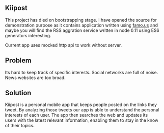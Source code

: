 ## Kiipost

This project has died on bootstrapping stage. I have opened the source for demonstration purpose as it contains application written using [famo.us](http://famo.us) and maybe you will find the RSS aggration service written in node 0.11 using ES6 generators interesting.

Current app uses mocked http api to work without server.


## Problem
Its hard to keep track of specific interests. Social networks are full of noise. News websites are too broad.

## Solution
Kiipost is a personal mobile app that keeps people posted on the links they tweet. By analyzing those tweets our app is able to understand the personal interests of each user. The app then searches the web and updates its users with the latest relevant information, enabling them to stay in the know of their topics.
